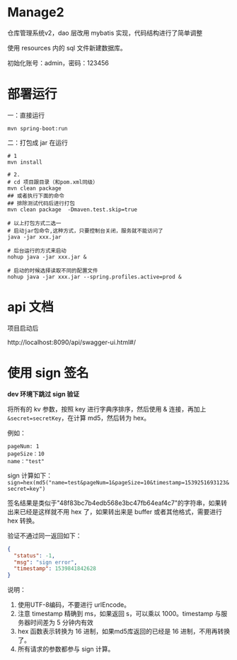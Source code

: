 # Manage2
仓库管理系统v2，dao 层改用 mybatis 实现，代码结构进行了简单调整

使用 resources 内的 sql 文件新建数据库。

初始化账号：admin，密码：123456

# 部署运行

一：直接运行

```
mvn spring-boot:run

```

二：打包成 jar 在运行

```
# 1
mvn install

# 2.
# cd 项目跟目录（和pom.xml同级）
mvn clean package
## 或者执行下面的命令
## 排除测试代码后进行打包
mvn clean package  -Dmaven.test.skip=true

# 以上打包方式二选一
# 启动jar包命令,这种方式，只要控制台关闭，服务就不能访问了
java -jar xxx.jar

# 后台运行的方式来启动
nohup java -jar xxx.jar &

# 启动的时候选择读取不同的配置文件
nohup java -jar xxx.jar --spring.profiles.active=prod &
```

# api 文档
项目启动后

http://localhost:8090/api/swagger-ui.html#/

# 使用 sign 签名

**dev 环境下跳过 sign 验证**

将所有的 kv 参数，按照 key 进行字典序排序，然后使用 & 连接，再加上 `&secret=secretKey`，在计算 md5，然后转为 hex。

例如：

```
pageNum: 1
pageSize：10
name："test"
```

sign 计算如下：
`sign=hex(md5("name=test&pageNum=1&pageSize=10&timestamp=1539251693123&secret=key")`

签名结果是类似于"48f83bc7b4edb568e3bc47fb64eaf4c7"的字符串，如果转出来已经是这样就不用 hex 了，如果转出来是 buffer 或者其他格式，需要进行 hex 转换。

验证不通过同一返回如下：

```json
{
  "status": -1,
  "msg": "sign error",
  "timestamp": 1539841842628
}
```

说明：

1. 使用UTF-8编码，不要进行 urlEncode。
2. 注意 timestamp 精确到 ms，如果返回 s，可以乘以 1000。timestamp 与服务器时间差为 5 分钟内有效
3. hex 函数表示转换为 16 进制，如果md5库返回的已经是 16 进制，不用再转换了。
4. 所有请求的参数都参与 sign 计算。



